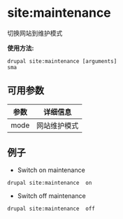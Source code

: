 # site:maintenance
切换网站到维护模式

**使用方法:**
```
drupal site:maintenance [arguments]
sma
```

## 可用参数
参数 | 详细信息
---------|-------------
mode | 网站维护模式

## 例子
* Switch on maintenance
```
drupal site:maintenance  on
```
* Switch off maintenance
```
drupal site:maintenance  off
```
